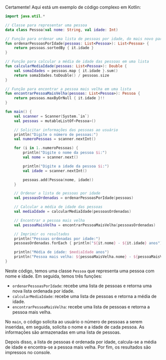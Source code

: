 Certamente! Aqui está um exemplo de código complexo em Kotlin:

```kotlin
import java.util.*

// Classe para representar uma pessoa
data class Pessoa(val nome: String, val idade: Int)

// Função para ordenar uma lista de pessoas por idade, do mais novo para o mais velho
fun ordenarPessoasPorIdade(pessoas: List<Pessoa>): List<Pessoa> {
    return pessoas.sortedBy { it.idade }
}

// Função para calcular a média de idade das pessoas em uma lista
fun calcularMediaIdade(pessoas: List<Pessoa>): Double {
    val somaIdades = pessoas.map { it.idade }.sum()
    return somaIdades.toDouble() / pessoas.size
}

// Função para encontrar a pessoa mais velha em uma lista
fun encontrarPessoaMaisVelha(pessoas: List<Pessoa>): Pessoa {
    return pessoas.maxByOrNull { it.idade }!!
}

fun main() {
    val scanner = Scanner(System.`in`)
    val pessoas = mutableListOf<Pessoa>()

    // Solicitar informações das pessoas ao usuário
    println("Digite o número de pessoas:")
    val numeroPessoas = scanner.nextInt()

    for (i in 1..numeroPessoas) {
        println("Digite o nome da pessoa $i:")
        val nome = scanner.next()

        println("Digite a idade da pessoa $i:")
        val idade = scanner.nextInt()

        pessoas.add(Pessoa(nome, idade))
    }

    // Ordenar a lista de pessoas por idade
    val pessoasOrdenadas = ordenarPessoasPorIdade(pessoas)

    // Calcular a média de idade das pessoas
    val mediaIdade = calcularMediaIdade(pessoasOrdenadas)

    // Encontrar a pessoa mais velha
    val pessoaMaisVelha = encontrarPessoaMaisVelha(pessoasOrdenadas)

    // Imprimir os resultados
    println("Pessoas ordenadas por idade:")
    pessoasOrdenadas.forEach { println("${it.nome} - ${it.idade} anos") }

    println("Média de idade: $mediaIdade anos")
    println("Pessoa mais velha: ${pessoaMaisVelha.nome} - ${pessoaMaisVelha.idade} anos")
}
```

Neste código, temos uma classe `Pessoa` que representa uma pessoa com nome e idade. Em seguida, temos três funções:

- `ordenarPessoasPorIdade`: recebe uma lista de pessoas e retorna uma nova lista ordenada por idade.
- `calcularMediaIdade`: recebe uma lista de pessoas e retorna a média de idade.
- `encontrarPessoaMaisVelha`: recebe uma lista de pessoas e retorna a pessoa mais velha.

No `main`, o código solicita ao usuário o número de pessoas a serem inseridas, em seguida, solicita o nome e a idade de cada pessoa. As informações são armazenadas em uma lista de pessoas. 

Depois disso, a lista de pessoas é ordenada por idade, calcula-se a média de idade e encontra-se a pessoa mais velha. Por fim, os resultados são impressos no console.